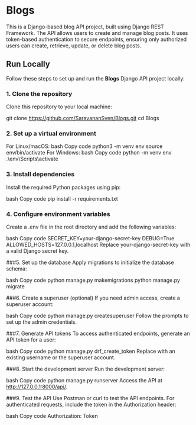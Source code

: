# Blogs
This is a Django-based blog API project, built using Django REST Framework. The API allows users to create and manage blog posts. It uses token-based authentication to secure endpoints, ensuring only authorized users can create, retrieve, update, or delete blog posts.



## Run Locally

Follow these steps to set up and run the **Blogs** Django API project locally:

### 1. Clone the repository

Clone this repository to your local machine:

git clone https://github.com/SaravananSven/Blogs.git
cd Blogs

### 2. Set up a virtual environment
For Linux/macOS:
bash
Copy code
python3 -m venv env
source env/bin/activate
For Windows:
bash
Copy code
python -m venv env
.\env\Scripts\activate

### 3. Install dependencies

Install the required Python packages using pip:

bash
Copy code
pip install -r requirements.txt

### 4. Configure environment variables
Create a .env file in the root directory and add the following variables:

bash
Copy code
SECRET_KEY=your-django-secret-key
DEBUG=True
ALLOWED_HOSTS=127.0.0.1,localhost
Replace your-django-secret-key with a valid Django secret key.


###5. Set up the database
Apply migrations to initialize the database schema:

bash
Copy code
python manage.py makemigrations
python manage.py migrate

###6. Create a superuser (optional)
If you need admin access, create a superuser account:

bash
Copy code
python manage.py createsuperuser
Follow the prompts to set up the admin credentials.

###7. Generate API tokens
To access authenticated endpoints, generate an API token for a user:

bash
Copy code
python manage.py drf_create_token <username>
Replace <username> with an existing username or the superuser account.

###8. Start the development server
Run the development server:

bash
Copy code
python manage.py runserver
Access the API at http://127.0.0.1:8000/api/.

###9. Test the API
Use Postman or curl to test the API endpoints. For authenticated requests, include the token in the Authorization header:

bash
Copy code
Authorization: Token <your-token>



